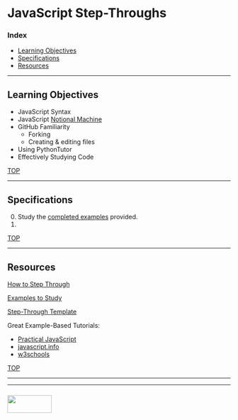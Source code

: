 # JavaScript Step-Throughs



### Index
* [Learning Objectives](#learning-objectives)
* [Specifications](#specifications)
* [Resources](#resources)

---

## Learning Objectives

* JavaScript Syntax
* JavaScript [Notional Machine](./notional-machine.md)
* GitHub Familiarity
  * Forking
  * Creating & editing files
* Using PythonTutor
* Effectively Studying Code


[TOP](#index)

---

## Specifications

0. Study the [completed examples](./completed-examples) provided.
1. 

[TOP](#index)

---

## Resources

[How to Step Through](./how-to-step-through.md)

[Examples to Study](./completed-examples)

[Step-Through Template](./step-through-template)

Great Example-Based Tutorials:
* [Practical JavaScript](https://shawnr.gitbooks.io/practical-introduction-to-javascript/content/)
* [javascript.info](https://javascript.info) 
* [w3schools](https://www.w3schools.com/js/default.asp)




[TOP](#index)

___
___
### <a href="http://elewa.education/blog" target="_blank"><img src="https://user-images.githubusercontent.com/18554853/34921062-506450ae-f97d-11e7-875f-6feeb26ad72d.png" width="100" height="40"/></a>

